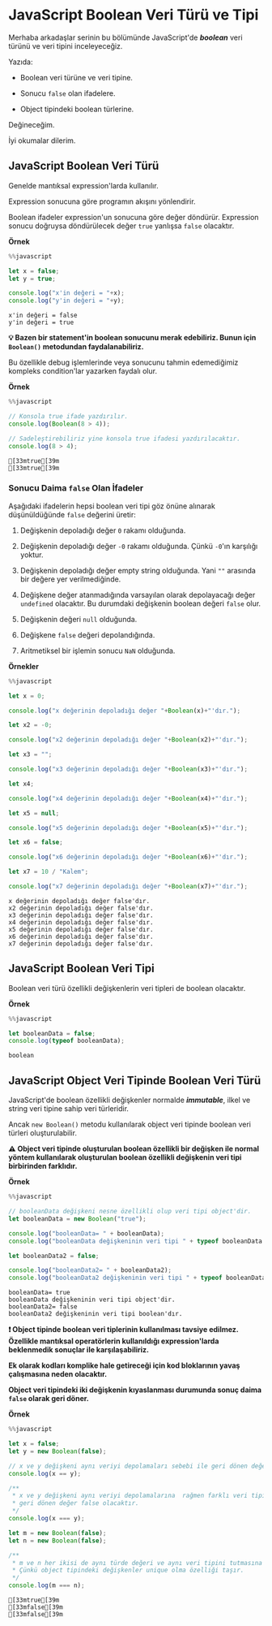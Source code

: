# JavaScript Boolean Veri Türü ve Tipi

Merhaba arkadaşlar serinin bu bölümünde JavaScript'de **_boolean_** veri türünü ve veri tipini inceleyeceğiz.

Yazıda:

- Boolean veri türüne ve veri tipine.

- Sonucu `false` olan ifadelere.

- Object tipindeki boolean türlerine.

Değineceğim.

İyi okumalar dilerim.


## JavaScript Boolean Veri Türü

Genelde mantıksal expression'larda kullanılır.

Expression sonucuna göre programın akışını yönlendirir.

Boolean ifadeler expression'un sonucuna göre değer döndürür. Expression sonucu doğruysa döndürülecek değer `true` yanlışsa `false` olacaktır.

**Örnek**



```javascript
%%javascript

let x = false;
let y = true;

console.log("x'in değeri = "+x);
console.log("y'in değeri = "+y);

```

    x'in değeri = false
    y'in değeri = true


**💡 Bazen bir statement'in boolean sonucunu merak edebiliriz. Bunun için `Boolean()` metodundan faydalanabiliriz.**

Bu özellikle debug işlemlerinde veya sonucunu tahmin edemediğimiz kompleks condition'lar yazarken faydalı olur.

**Örnek**



```javascript
%%javascript

// Konsola true ifade yazdırılır.
console.log(Boolean(8 > 4));

// Sadeleştirebiliriz yine konsola true ifadesi yazdırılacaktır.
console.log(8 > 4);

```

    [33mtrue[39m
    [33mtrue[39m


### Sonucu Daima `false` Olan İfadeler

Aşağıdaki ifadelerin hepsi boolean veri tipi göz önüne alınarak düşünüldüğünde `false` değerini üretir:

1. Değişkenin depoladığı değer `0` rakamı olduğunda.

2. Değişkenin depoladığı değer `-0` rakamı olduğunda. Çünkü `-0`'ın karşılığı yoktur.

3. Değişkenin depoladığı değer empty string olduğunda. Yani `""` arasında bir değere yer verilmediğinde.

4. Değişkene değer atanmadığında varsayılan olarak depolayacağı değer `undefined` olacaktır. Bu durumdaki değişkenin boolean değeri `false` olur.

5. Değişkenin değeri `null` olduğunda.

6. Değişkene `false` değeri depolandığında.

7. Aritmetiksel bir işlemin sonucu `NaN` olduğunda.

**Örnekler**



```javascript
%%javascript

let x = 0;

console.log("x değerinin depoladığı değer "+Boolean(x)+"'dır.");

let x2 = -0;

console.log("x2 değerinin depoladığı değer "+Boolean(x2)+"'dır.");

let x3 = "";

console.log("x3 değerinin depoladığı değer "+Boolean(x3)+"'dır.");

let x4;

console.log("x4 değerinin depoladığı değer "+Boolean(x4)+"'dır.");

let x5 = null;

console.log("x5 değerinin depoladığı değer "+Boolean(x5)+"'dır.");

let x6 = false;

console.log("x6 değerinin depoladığı değer "+Boolean(x6)+"'dır.");

let x7 = 10 / "Kalem";

console.log("x7 değerinin depoladığı değer "+Boolean(x7)+"'dır.");
```

    x değerinin depoladığı değer false'dır.
    x2 değerinin depoladığı değer false'dır.
    x3 değerinin depoladığı değer false'dır.
    x4 değerinin depoladığı değer false'dır.
    x5 değerinin depoladığı değer false'dır.
    x6 değerinin depoladığı değer false'dır.
    x7 değerinin depoladığı değer false'dır.


## JavaScript Boolean Veri Tipi

Boolean veri türü özellikli değişkenlerin veri tipleri de boolean olacaktır.

**Örnek**



```javascript
%%javascript

let booleanData = false;
console.log(typeof booleanData);
```

    boolean


## JavaScript Object Veri Tipinde Boolean Veri Türü

JavaScript'de boolean özellikli değişkenler normalde **_immutable_**, ilkel ve string veri tipine sahip veri türleridir.

Ancak `new Boolean()` metodu kullanılarak object veri tipinde boolean veri türleri oluşturulabilir.

**⚠️ Object veri tipinde oluşturulan boolean özellikli bir değişken ile normal yöntem kullanılarak oluşturulan boolean özellikli değişkenin veri tipi birbirinden farklıdır.**

**Örnek**



```javascript
%%javascript

// booleanData değişkeni nesne özellikli olup veri tipi object'dir.
let booleanData = new Boolean("true");

console.log("booleanData= " + booleanData);
console.log("booleanData değişkeninin veri tipi " + typeof booleanData + "'dir.");

let booleanData2 = false;

console.log("booleanData2= " + booleanData2);
console.log("booleanData2 değişkeninin veri tipi " + typeof booleanData2 + "'dır.");
```

    booleanData= true
    booleanData değişkeninin veri tipi object'dir.
    booleanData2= false
    booleanData2 değişkeninin veri tipi boolean'dır.


**❗ Object tipinde boolean veri tiplerinin kullanılması tavsiye edilmez. Özellikle mantıksal operatörlerin kullanıldığı expression'larda beklenmedik sonuçlar ile karşılaşabiliriz.**

**Ek olarak kodları komplike hale getireceği için kod bloklarının yavaş çalışmasına neden olacaktır.**

**Object veri tipindeki iki değişkenin kıyaslanması durumunda sonuç daima `false` olarak geri döner.**

**Örnek**



```javascript
%%javascript

let x = false;
let y = new Boolean(false);

// x ve y değişkeni aynı veriyi depolamaları sebebi ile geri dönen değer true olacaktır.
console.log(x == y);

/**
 * x ve y değişkeni aynı veriyi depolamalarına  rağmen farklı veri tipine sahip olduklarından
 * geri dönen değer false olacaktır.
 */
console.log(x === y);

let m = new Boolean(false);
let n = new Boolean(false);

/**
 * m ve n her ikisi de aynı türde değeri ve aynı veri tipini tutmasına rağmen konsola false değeri yazdırılacaktır.
 * Çünkü object tipindeki değişkenler unique olma özelliği taşır.
 */
console.log(m === n);

```

    [33mtrue[39m
    [33mfalse[39m
    [33mfalse[39m

